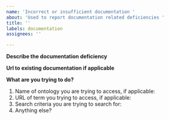 ```yaml
---
name: 'Incorrect or insufficient documentation '
about: 'Used to report documentation related deficiencies '
title: ''
labels: documentation
assignees: ''

---
```


**Describe the documentation deficiency**

**Url to existing documentation if applicable**

**What are you trying to do?**
1. Name of ontology you are trying to access, if applicable:
2. URL of term you trying to access, if applicable:
3. Search criteria you are trying to search for: 
4. Anything else?
